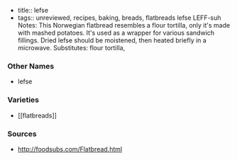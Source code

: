 - title:: lefse
- tags:: unreviewed, recipes, baking, breads, flatbreads
lefse LEFF-suh Notes: This Norwegian flatbread resembles a flour tortilla, only it's made with mashed potatoes. It's used as a wrapper for various sandwich fillings. Dried lefse should be moistened, then heated briefly in a microwave. Substitutes: flour tortilla,

### Other Names

* lefse

### Varieties

* [[flatbreads]]

### Sources
* http://foodsubs.com/Flatbread.html
